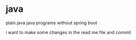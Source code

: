 # java
plain java
java programs without spring boot

i want to make some changes in the read me file and commit
